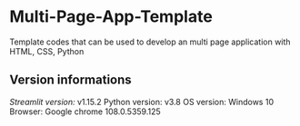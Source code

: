 # Multi-Page-App-Template
Template codes that can be used to develop an multi page application with HTML, CSS, Python
## Version informations
*Streamlit version:* v1.15.2
Python version: v3.8
OS version: Windows 10
Browser: Google chrome 108.0.5359.125 
